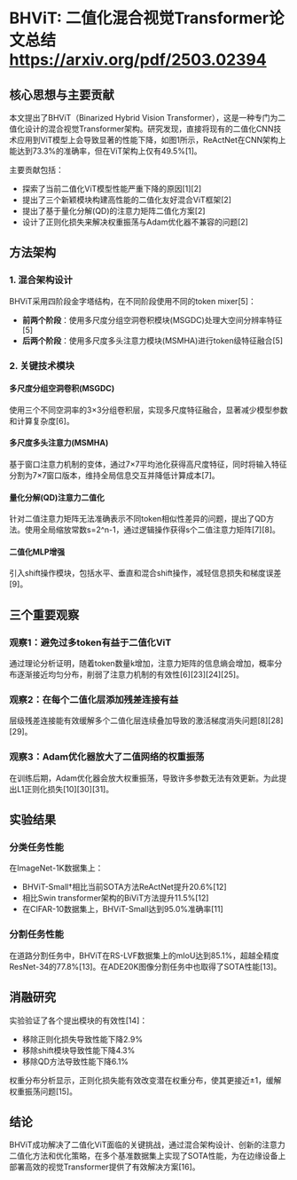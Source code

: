 # BHViT: 二值化混合视觉Transformer论文总结 https://arxiv.org/pdf/2503.02394

## 核心思想与主要贡献

本文提出了BHViT（Binarized Hybrid Vision Transformer），这是一种专门为二值化设计的混合视觉Transformer架构。研究发现，直接将现有的二值化CNN技术应用到ViT模型上会导致显著的性能下降，如图1所示，ReActNet在CNN架构上能达到73.3%的准确率，但在ViT架构上仅有49.5%[1]。

主要贡献包括：
- 探索了当前二值化ViT模型性能严重下降的原因[1][2]
- 提出了三个新颖模块构建高性能的二值化友好混合ViT框架[2]
- 提出了基于量化分解(QD)的注意力矩阵二值化方案[2]
- 设计了正则化损失来解决权重振荡与Adam优化器不兼容的问题[2]

## 方法架构

### 1. 混合架构设计
BHViT采用四阶段金字塔结构，在不同阶段使用不同的token mixer[5]：
- **前两个阶段**：使用多尺度分组空洞卷积模块(MSGDC)处理大空间分辨率特征[5]
- **后两个阶段**：使用多尺度多头注意力模块(MSMHA)进行token级特征融合[5]

### 2. 关键技术模块

#### 多尺度分组空洞卷积(MSGDC)
使用三个不同空洞率的3×3分组卷积层，实现多尺度特征融合，显著减少模型参数和计算复杂度[6]。

#### 多尺度多头注意力(MSMHA)
基于窗口注意力机制的变体，通过7×7平均池化获得高尺度特征，同时将输入特征分割为7×7窗口版本，维持全局信息交互并降低计算成本[7]。

#### 量化分解(QD)注意力二值化
针对二值注意力矩阵无法准确表示不同token相似性差异的问题，提出了QD方法。使用全局缩放常数s=2^n-1，通过逻辑操作获得s个二值注意力矩阵[7][8]。

#### 二值化MLP增强
引入shift操作模块，包括水平、垂直和混合shift操作，减轻信息损失和梯度误差[9]。

## 三个重要观察

### 观察1：避免过多token有益于二值化ViT
通过理论分析证明，随着token数量k增加，注意力矩阵的信息熵会增加，概率分布逐渐接近均匀分布，削弱了注意力机制的有效性[6][23][24][25]。

### 观察2：在每个二值化层添加残差连接有益
层级残差连接能有效缓解多个二值化层连续叠加导致的激活梯度消失问题[8][28][29]。

### 观察3：Adam优化器放大了二值网络的权重振荡
在训练后期，Adam优化器会放大权重振荡，导致许多参数无法有效更新。为此提出L1正则化损失[10][30][31]。

## 实验结果

### 分类任务性能
在ImageNet-1K数据集上：
- BHViT-Small†相比当前SOTA方法ReActNet提升20.6%[12]
- 相比Swin transformer架构的BiViT方法提升11.5%[12]
- 在CIFAR-10数据集上，BHViT-Small达到95.0%准确率[11]

### 分割任务性能
在道路分割任务中，BHViT在RS-LVF数据集上的mIoU达到85.1%，超越全精度ResNet-34的77.8%[13]。在ADE20K图像分割任务中也取得了SOTA性能[13]。

## 消融研究

实验验证了各个提出模块的有效性[14]：
- 移除正则化损失导致性能下降2.9%
- 移除shift模块导致性能下降4.3%
- 移除QD方法导致性能下降6.1%

权重分布分析显示，正则化损失能有效改变潜在权重分布，使其更接近±1，缓解权重振荡问题[15]。

## 结论

BHViT成功解决了二值化ViT面临的关键挑战，通过混合架构设计、创新的注意力二值化方法和优化策略，在多个基准数据集上实现了SOTA性能，为在边缘设备上部署高效的视觉Transformer提供了有效解决方案[16]。